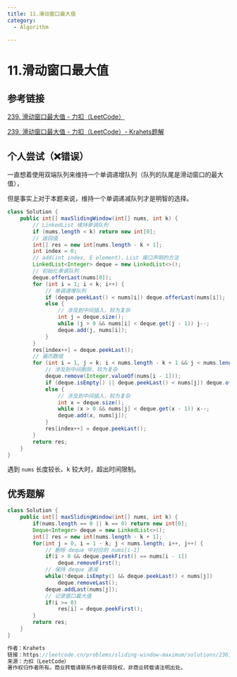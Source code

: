 ```yaml
---
title: 11.滑动窗口最大值
category:
  - Algorithm

---
```


# 11.滑动窗口最大值

## 参考链接

[239. 滑动窗口最大值 - 力扣（LeetCode）](https://leetcode.cn/problems/sliding-window-maximum/description/?envType=study-plan-v2&envId=top-100-liked)

[239. 滑动窗口最大值 - 力扣（LeetCode）- Krahets题解](https://leetcode.cn/problems/sliding-window-maximum/solutions/2361228/239-hua-dong-chuang-kou-zui-da-zhi-dan-d-u6h0/?envType=study-plan-v2&envId=top-100-liked)



## 个人尝试（❌错误）

一直想着使用双端队列来维持一个单调递增队列（队列的队尾是滑动窗口的最大值），

但是事实上对于本题来说，维持一个单调递减队列才是明智的选择。

```java
class Solution {
    public int[] maxSlidingWindow(int[] nums, int k) {
        // LinkedList 维持单调队列
        if (nums.length < k) return new int[0];
        // 返回值
        int[] res = new int[nums.length - k + 1];
        int index = 0;
        // add(int index, E element)，List 接口声明的方法
        LinkedList<Integer> deque = new LinkedList<>();
        // 初始化单调队列
        deque.offerLast(nums[0]);
        for (int i = 1; i < k; i++) {
            // 单调递增队列
            if (deque.peekLast() < nums[i]) deque.offerLast(nums[i]);
            else {
                // 涉及到中间插入，较为复杂
                int j = deque.size();
                while (j > 0 && nums[i] < deque.get(j - 1)) j--;
                deque.add(j, nums[i]);
            }
        }
        res[index++] = deque.peekLast();
        // 遍历数组
        for (int i = 1, j = k; i < nums.length - k + 1 && j < nums.length; i++, j++) {
            // 涉及到中间删除，较为复杂
            deque.remove(Integer.valueOf(nums[i - 1]));
            if (deque.isEmpty() || deque.peekLast() < nums[j]) deque.offerLast(nums[j]);
            else {
                // 涉及到中间插入，较为复杂
                int x = deque.size();
                while (x > 0 && nums[j] < deque.get(x - 1)) x--;
                deque.add(x, nums[j]);
            }
            res[index++] = deque.peekLast();
        }
        return res;
    }
}
```

遇到 `nums` 长度较长、k 较大时，超出时间限制。



## 优秀题解

```java
class Solution {
    public int[] maxSlidingWindow(int[] nums, int k) {
        if(nums.length == 0 || k == 0) return new int[0];
        Deque<Integer> deque = new LinkedList<>();
        int[] res = new int[nums.length - k + 1];
        for(int j = 0, i = 1 - k; j < nums.length; i++, j++) {
            // 删除 deque 中对应的 nums[i-1]
            if(i > 0 && deque.peekFirst() == nums[i - 1])
                deque.removeFirst();
            // 保持 deque 递减
            while(!deque.isEmpty() && deque.peekLast() < nums[j])
                deque.removeLast();
            deque.addLast(nums[j]);
            // 记录窗口最大值
            if(i >= 0)
                res[i] = deque.peekFirst();
        }
        return res;
    }
}

作者：Krahets
链接：https://leetcode.cn/problems/sliding-window-maximum/solutions/2361228/239-hua-dong-chuang-kou-zui-da-zhi-dan-d-u6h0/
来源：力扣（LeetCode）
著作权归作者所有。商业转载请联系作者获得授权，非商业转载请注明出处。
```

